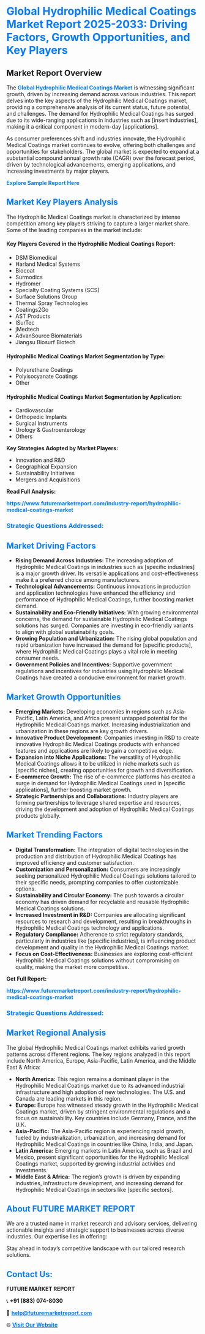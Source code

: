 <h1 style="color: #007BFF;">Global Hydrophilic Medical Coatings Market Report 2025-2033: Driving Factors, Growth Opportunities, and Key Players</h1>

<section id="overview">
<h2>Market Report Overview</h2>
<p>The <a href="https://www.futuremarketreport.com/industry-report/hydrophilic-medical-coatings-market" style="color: #007BFF; text-decoration: none;"><strong>Global Hydrophilic Medical Coatings Market</strong></a> is witnessing significant growth, driven by increasing demand across various industries. This report delves into the key aspects of the Hydrophilic Medical Coatings market, providing a comprehensive analysis of its current status, future potential, and challenges. The demand for Hydrophilic Medical Coatings has surged due to its wide-ranging applications in industries such as [insert industries], making it a critical component in modern-day [applications].</p>
<p>As consumer preferences shift and industries innovate, the Hydrophilic Medical Coatings market continues to evolve, offering both challenges and opportunities for stakeholders. The global market is expected to expand at a substantial compound annual growth rate (CAGR) over the forecast period, driven by technological advancements, emerging applications, and increasing investments by major players.</p>
</section>

<section id="overview">
<p><a href="https://www.futuremarketreport.com/request-sample/reportId=78063" style="color: #007BFF; text-decoration: none;"><strong>Explore Sample Report Here</strong></a></p>
</section>

<section id="key-players">
<h2 style="color: #007BFF;">Market Key Players Analysis</h2>
<p>The Hydrophilic Medical Coatings market is characterized by intense competition among key players striving to capture a larger market share. Some of the leading companies in the market include:</p>
<h4>Key Players Covered in the Hydrophilic Medical Coatings Report:</h4>
<ul><li>DSM Biomedical</li><li>Harland Medical Systems</li><li>Biocoat</li><li>Surmodics</li><li>Hydromer</li><li>Specialty Coating Systems (SCS)</li><li>Surface Solutions Group</li><li>Thermal Spray Technologies</li><li>Coatings2Go</li><li>AST Products</li><li>ISurTec</li><li>jMedtech</li><li>AdvanSource Biomaterials</li><li>Jiangsu Biosurf Biotech</li></ul>
<h4>Hydrophilic Medical Coatings Market Segmentation by Type:</h4>
<ul><li>Polyurethane Coatings</li><li>Polyisocyanate Coatings</li><li>Other</li></ul>

<h4>Hydrophilic Medical Coatings Market Segmentation by Application:</h4>
<ul><li>Cardiovascular</li><li>Orthopedic Implants</li><li>Surgical Instruments</li><li>Urology &amp; Gastroenterology</li><li>Others</li></ul>
<p><strong>Key Strategies Adopted by Market Players:</strong></p>
<ul>
<li>Innovation and R&D</li>
<li>Geographical Expansion</li>
<li>Sustainability Initiatives</li>
<li>Mergers and Acquisitions</li>
</ul>
</section>

<section>
<p><strong>Read Full Analysis: </strong></p><a href="https://www.futuremarketreport.com/industry-report/hydrophilic-medical-coatings-market" style="color: #007BFF; text-decoration: none;"><strong>https://www.futuremarketreport.com/industry-report/hydrophilic-medical-coatings-market</strong></a>
<h3 style="color: #007BFF;">Strategic Questions Addressed:</h3>
</section>

<section id="driving-factors">
<h2 style="color: #007BFF;">Market Driving Factors</h2>
<ul>
<li><strong>Rising Demand Across Industries:</strong> The increasing adoption of Hydrophilic Medical Coatings in industries such as [specific industries] is a major growth driver. Its versatile applications and cost-effectiveness make it a preferred choice among manufacturers.</li>
<li><strong>Technological Advancements:</strong> Continuous innovations in production and application technologies have enhanced the efficiency and performance of Hydrophilic Medical Coatings, further boosting market demand.</li>
<li><strong>Sustainability and Eco-Friendly Initiatives:</strong> With growing environmental concerns, the demand for sustainable Hydrophilic Medical Coatings solutions has surged. Companies are investing in eco-friendly variants to align with global sustainability goals.</li>
<li><strong>Growing Population and Urbanization:</strong> The rising global population and rapid urbanization have increased the demand for [specific products], where Hydrophilic Medical Coatings plays a vital role in meeting consumer needs.</li>
<li><strong>Government Policies and Incentives:</strong> Supportive government regulations and incentives for industries using Hydrophilic Medical Coatings have created a conducive environment for market growth.</li>
</ul>
</section>

<section id="growth-opportunities">
<h2 style="color: #007BFF;">Market Growth Opportunities</h2>
<ul>
<li><strong>Emerging Markets:</strong> Developing economies in regions such as Asia-Pacific, Latin America, and Africa present untapped potential for the Hydrophilic Medical Coatings market. Increasing industrialization and urbanization in these regions are key growth drivers.</li>
<li><strong>Innovative Product Development:</strong> Companies investing in R&D to create innovative Hydrophilic Medical Coatings products with enhanced features and applications are likely to gain a competitive edge.</li>
<li><strong>Expansion into Niche Applications:</strong> The versatility of Hydrophilic Medical Coatings allows it to be utilized in niche markets such as [specific niches], creating opportunities for growth and diversification.</li>
<li><strong>E-commerce Growth:</strong> The rise of e-commerce platforms has created a surge in demand for Hydrophilic Medical Coatings used in [specific applications], further boosting market growth.</li>
<li><strong>Strategic Partnerships and Collaborations:</strong> Industry players are forming partnerships to leverage shared expertise and resources, driving the development and adoption of Hydrophilic Medical Coatings products globally.</li>
</ul>
</section>

<section id="trending-factors">
<h2 style="color: #007BFF;">Market Trending Factors</h2>
<ul>
<li><strong>Digital Transformation:</strong> The integration of digital technologies in the production and distribution of Hydrophilic Medical Coatings has improved efficiency and customer satisfaction.</li>
<li><strong>Customization and Personalization:</strong> Consumers are increasingly seeking personalized Hydrophilic Medical Coatings solutions tailored to their specific needs, prompting companies to offer customizable options.</li>
<li><strong>Sustainability and Circular Economy:</strong> The push towards a circular economy has driven demand for recyclable and reusable Hydrophilic Medical Coatings solutions.</li>
<li><strong>Increased Investment in R&D:</strong> Companies are allocating significant resources to research and development, resulting in breakthroughs in Hydrophilic Medical Coatings technology and applications.</li>
<li><strong>Regulatory Compliance:</strong> Adherence to strict regulatory standards, particularly in industries like [specific industries], is influencing product development and quality in the Hydrophilic Medical Coatings market.</li>
<li><strong>Focus on Cost-Effectiveness:</strong> Businesses are exploring cost-efficient Hydrophilic Medical Coatings solutions without compromising on quality, making the market more competitive.</li>
</ul>
</section>

<section>
<p><strong>Get Full Report: </strong></p><a href="https://www.futuremarketreport.com/industry-report/hydrophilic-medical-coatings-market" style="color: #007BFF; text-decoration: none;"><strong>https://www.futuremarketreport.com/industry-report/hydrophilic-medical-coatings-market</strong></a>
<h3 style="color: #007BFF;">Strategic Questions Addressed:</h3>
</section>


<section id="regional-analysis">
<h2 style="color: #007BFF;">Market Regional Analysis</h2>
<p>The global Hydrophilic Medical Coatings market exhibits varied growth patterns across different regions. The key regions analyzed in this report include North America, Europe, Asia-Pacific, Latin America, and the Middle East & Africa:</p>
<ul>
<li><strong>North America:</strong> This region remains a dominant player in the Hydrophilic Medical Coatings market due to its advanced industrial infrastructure and high adoption of new technologies. The U.S. and Canada are leading markets in this region.</li>
<li><strong>Europe:</strong> Europe has witnessed steady growth in the Hydrophilic Medical Coatings market, driven by stringent environmental regulations and a focus on sustainability. Key countries include Germany, France, and the U.K.</li>
<li><strong>Asia-Pacific:</strong> The Asia-Pacific region is experiencing rapid growth, fueled by industrialization, urbanization, and increasing demand for Hydrophilic Medical Coatings in countries like China, India, and Japan.</li>
<li><strong>Latin America:</strong> Emerging markets in Latin America, such as Brazil and Mexico, present significant opportunities for the Hydrophilic Medical Coatings market, supported by growing industrial activities and investments.</li>
<li><strong>Middle East & Africa:</strong> The region’s growth is driven by expanding industries, infrastructure development, and increasing demand for Hydrophilic Medical Coatings in sectors like [specific sectors].</li>
</ul>
</section>

<footer>
<h2 style="color: #007BFF;">About FUTURE MARKET REPORT</h2>
<p>We are a trusted name in market research and advisory services, delivering actionable insights and strategic support to businesses across diverse industries. Our expertise lies in offering:</p>

<p>Stay ahead in today’s competitive landscape with our tailored research solutions.</p>

<h2 style="color: #007BFF;">Contact Us:</h2>
<p><strong>FUTURE MARKET REPORT</strong></p>
<p>📞 <strong>+91 (883) 074-8030</strong></p>
<p>📧 <strong><a href="mailto:help@futuremarketreport.com" style="color: #007BFF;">help@futuremarketreport.com</a></strong></p>
<p>🌐 <strong><a href="https://www.futuremarketreport.com/" style="color: #007BFF;">Visit Our Website</a></strong></p>
</footer>